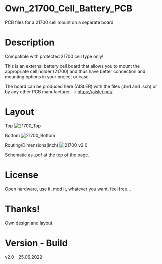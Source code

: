 # Own_21700_Cell_Battery_PCB

PCB files for a 21700 cell mount on a separate board

# Description

Compatible with protected 21700 cell type only!

This is an external battery cell board that allows you to mount the appropriate cell holder (21700) and thus have better connection and mounting options in your project or case.

The board can be produced here (AISLER) with the files (.brd and .sch) or by any other PCB manufacturer. -> https://aisler.net/

# Layout

Top
![21700_Top](https://user-images.githubusercontent.com/88975406/175762337-d913adbd-cc43-46db-8d39-6e176014bc83.png)

Bottom
![21700_Bottom](https://user-images.githubusercontent.com/88975406/175762334-018ce374-b294-4284-9b05-8ca3bbb03b61.png)

Routing/Dimensions(inch)
![21700_v2 0](https://user-images.githubusercontent.com/88975406/175762322-fce9d56e-93d3-442d-82fa-4380d3b2f41f.png)

Schematic as .pdf at the top of the page.

# License

Open hardware, use it, mod it, whatever you want, feel free...

# Thanks!

Own design and layout.

# Version - Build

v2.0 - 25.06.2022

